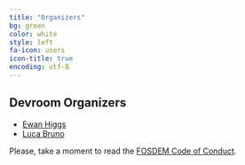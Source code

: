 ```yaml
---
title: "Organizers"
bg: green
color: white
style: left
fa-icon: users
icon-title: true
encoding: utf-8
---
```


## Devroom Organizers

* [Ewan Higgs](https://github.com/ehiggs)
* [Luca Bruno](https://github.com/lucab)

Please, take a moment to read the [FOSDEM Code of Conduct](https://fosdem.org/2026/practical/conduct/).
